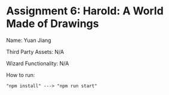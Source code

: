 # Assignment 6: Harold: A World Made of Drawings

Name: Yuan Jiang

Third Party Assets: N/A

Wizard Functionality: N/A

How to run:

    "npm install" ---> "npm run start"

    